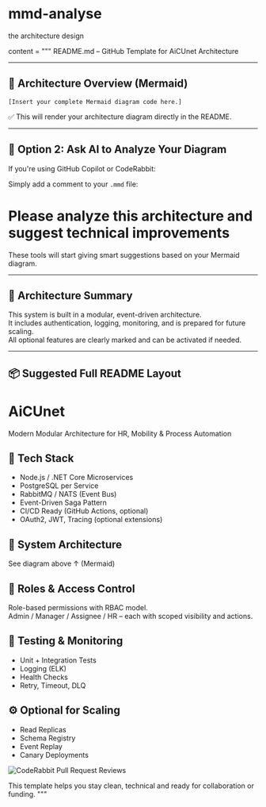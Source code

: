 # mmd-analyse
the architecture design

content = """
README.md – GitHub Template for AiCUnet Architecture

-----------------------------
🧠 Architecture Overview (Mermaid)
-----------------------------

```mermaid
[Insert your complete Mermaid diagram code here.]
```

✅ This will render your architecture diagram directly in the README.

-----------------------------
🤖 Option 2: Ask AI to Analyze Your Diagram
-----------------------------

If you're using GitHub Copilot or CodeRabbit:

Simply add a comment to your `.mmd` file:

# Please analyze this architecture and suggest technical improvements

These tools will start giving smart suggestions based on your Mermaid diagram.

-----------------------------
📝 Architecture Summary
-----------------------------

This system is built in a modular, event-driven architecture.  
It includes authentication, logging, monitoring, and is prepared for future scaling.  
All optional features are clearly marked and can be activated if needed.

-----------------------------
📦 Suggested Full README Layout
-----------------------------

# AiCUnet

Modern Modular Architecture for HR, Mobility & Process Automation

## 🚀 Tech Stack

- Node.js / .NET Core Microservices
- PostgreSQL per Service
- RabbitMQ / NATS (Event Bus)
- Event-Driven Saga Pattern
- CI/CD Ready (GitHub Actions, optional)
- OAuth2, JWT, Tracing (optional extensions)

## 📐 System Architecture

See diagram above ↑ (Mermaid)

## 🔐 Roles & Access Control

Role-based permissions with RBAC model.  
Admin / Manager / Assignee / HR – each with scoped visibility and actions.

## 🧪 Testing & Monitoring

- Unit + Integration Tests
- Logging (ELK)
- Health Checks
- Retry, Timeout, DLQ

## ⚙️ Optional for Scaling

- Read Replicas
- Schema Registry
- Event Replay
- Canary Deployments


![CodeRabbit Pull Request Reviews](https://img.shields.io/coderabbit/prs/github/gastollino/mmd-analyse?utm_source=oss&utm_medium=github&utm_campaign=gastollino%2Fmmd-analyse&labelColor=171717&color=FF570A&link=https%3A%2F%2Fcoderabbit.ai&label=CodeRabbit+Reviews)

This template helps you stay clean, technical and ready for collaboration or funding.
"""
